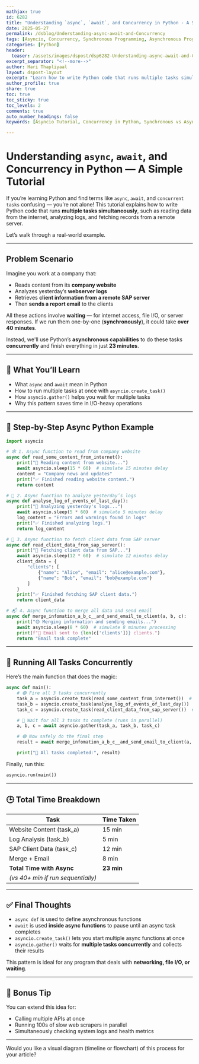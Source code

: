 ```yaml
---
mathjax: true
id: 6282
title: "Understanding `async`, `await`, and Concurrency in Python - A Simple Tutorial"
date: 2025-05-27
permalink: /dsblog/Understanding-async-await-and-Concurrency
tags: [Asyncio, Concurrency, Synchronous Programming, Asynchronous Programming]
categories: [Python]
header:
  teaser: /assets/images/dspost/dsp6282-Understanding-async-await-and-Concurrency.jpg
excerpt_separator: "<!--more-->"
author: Hari Thapliyaal
layout: dspost-layout
excerpt: "Learn how to write Python code that runs multiple tasks simultaneously, such as reading data from the internet, analyzing logs, and fetching records from a remote server."
author_profile: true
share: true
toc: true
toc_sticky: true
toc_levels: 2
comments: true
auto_number_headings: false
keywords: [Asyncio Tutorial, Concurrency in Python, Synchronous vs Asynchronous Programming]

---
```


# Understanding `async`, `await`, and Concurrency in Python — A Simple Tutorial

If you’re learning Python and find terms like `async`, `await`, and `concurrent tasks` confusing — you’re not alone! This tutorial explains how to write Python code that runs **multiple tasks simultaneously**, such as reading data from the internet, analyzing logs, and fetching records from a remote server.

Let’s walk through a real-world example.

---

## Problem Scenario

Imagine you work at a company that:

* Reads content from its **company website**
* Analyzes yesterday’s **webserver logs**
* Retrieves **client information from a remote SAP server**
* Then **sends a report email** to the clients

All these actions involve **waiting** — for internet access, file I/O, or server responses. If we run them one-by-one (**synchronously**), it could take **over 40 minutes**.

Instead, we'll use Python’s **asynchronous capabilities** to do these tasks **concurrently** and finish everything in just **23 minutes**.

---

## 🧠 What You’ll Learn

* What `async` and `await` mean in Python
* How to run multiple tasks at once with `asyncio.create_task()`
* How `asyncio.gather()` helps you wait for multiple tasks
* Why this pattern saves time in I/O-heavy operations

---

## 🔧 Step-by-Step Async Python Example

```python
import asyncio

# 🕸️ 1. Async function to read from company website
async def read_some_content_from_internet():
    print("🔵 Reading content from website...")
    await asyncio.sleep(15 * 60)  # simulate 15 minutes delay
    content = "Company news and updates"
    print("✅ Finished reading website content.")
    return content

# 🧾 2. Async function to analyze yesterday’s logs
async def analyse_log_of_events_of_last_day():
    print("🔵 Analyzing yesterday's logs...")
    await asyncio.sleep(5 * 60)  # simulate 5 minutes delay
    log_content = "Errors and warnings found in logs"
    print("✅ Finished analyzing logs.")
    return log_content

# 📡 3. Async function to fetch client data from SAP server
async def read_client_data_from_sap_server():
    print("🔵 Fetching client data from SAP...")
    await asyncio.sleep(12 * 60)  # simulate 12 minutes delay
    client_data = {
        "clients": [
            {"name": "Alice", "email": "alice@example.com"},
            {"name": "Bob", "email": "bob@example.com"}
        ]
    }
    print("✅ Finished fetching SAP client data.")
    return client_data

# 📬 4. Async function to merge all data and send email
async def merge_infomation_a_b_c__and_send_email_to_client(a, b, c):
    print("🟡 Merging information and sending emails...")
    await asyncio.sleep(8 * 60)  # simulate 8 minutes processing
    print(f"📧 Email sent to {len(c['clients'])} clients.")
    return "Email task complete"
```

---

## 🚀 Running All Tasks Concurrently

Here’s the main function that does the magic:

```python
async def main():
    # 🟢 Fire all 3 tasks concurrently
    task_a = asyncio.create_task(read_some_content_from_internet())  # 15 mins
    task_b = asyncio.create_task(analyse_log_of_events_of_last_day())  # 5 mins
    task_c = asyncio.create_task(read_client_data_from_sap_server())  # 12 mins

    # 🔄 Wait for all 3 tasks to complete (runs in parallel)
    a, b, c = await asyncio.gather(task_a, task_b, task_c)

    # 🟢 Now safely do the final step
    result = await merge_infomation_a_b_c__and_send_email_to_client(a, b, c)

    print("🎉 All tasks completed:", result)
```

Finally, run this:

```python
asyncio.run(main())
```

---

## 🕒 Total Time Breakdown

| Task                               | Time Taken |
| ---------------------------------- | ---------- |
| Website Content (task\_a)          | 15 min     |
| Log Analysis (task\_b)             | 5 min      |
| SAP Client Data (task\_c)          | 12 min     |
| Merge + Email                      | 8 min      |
| **Total Time with Async**          | **23 min** |
| *(vs 40+ min if run sequentially)* |            |

---

## ✅ Final Thoughts

* `async def` is used to define asynchronous functions
* `await` is used **inside async functions** to pause until an async task completes
* `asyncio.create_task()` lets you start multiple async functions at once
* `asyncio.gather()` waits for **multiple tasks concurrently** and collects their results

This pattern is ideal for any program that deals with **networking, file I/O, or waiting**.

---

## 🎁 Bonus Tip

You can extend this idea for:

* Calling multiple APIs at once
* Running 100s of slow web scrapers in parallel
* Simultaneously checking system logs and health metrics

---

Would you like a visual diagram (timeline or flowchart) of this process for your article?
